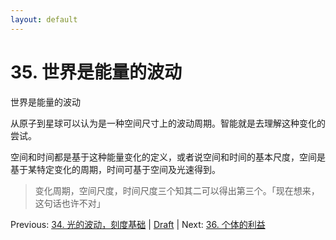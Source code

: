 ```yaml
---
layout: default
---
```

# 35. 世界是能量的波动

世界是能量的波动

从原子到星球可以认为是一种空间尺寸上的波动周期。智能就是去理解这种变化的尝试。

空间和时间都是基于这种能量变化的定义，或者说空间和时间的基本尺度，空间是基于某特定变化的周期，时间可基于空间及光速得到。

> 变化周期，空间尺度，时间尺度三个知其二可以得出第三个。「现在想来，这句话也许不对」

Previous: [34. 光的波动，刻度基础](34.md) | [Draft](../Draft.md) | Next: [36. 个体的利益](36.md)